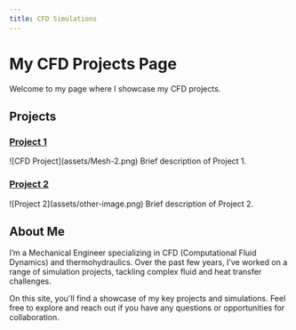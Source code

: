 ```yaml
---
title: CFD Simulations
---
```


# My CFD Projects Page

Welcome to my page where I showcase my CFD projects.

## Projects

### [Project 1](project1.html)
<div style="text-align: justify;">
    ![CFD Project](assets/Mesh-2.png)
    Brief description of Project 1.
</div>

### [Project 2](project2.html)
<div style="text-align: justify;">
    ![Project 2](assets/other-image.png) <!-- Replace with actual image URL -->
    Brief description of Project 2.
</div>


## About Me

I’m a Mechanical Engineer specializing in CFD (Computational Fluid Dynamics) and thermohydraulics. Over the past few years, I’ve worked on a range of simulation projects, tackling complex fluid and heat transfer challenges.

On this site, you'll find a showcase of my key projects and simulations. Feel free to explore and reach out if you have any questions or opportunities for collaboration.
